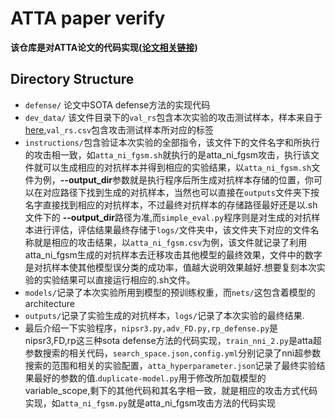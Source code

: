 # ATTA paper verify
**该仓库是对ATTA论文的代码实现([论文相关链接](https://openaccess.thecvf.com/content/CVPR2021/html/Wu_Improving_the_Transferability_of_Adversarial_Samples_With_Adversarial_Transformations_CVPR_2021_paper.html))**
## Directory Structure
* `defense/` 论文中SOTA defense方法的实现代码
* `dev_data/` 该文件目录下的`val_rs`包含本次实验的攻击测试样本，样本来自于[here](https://drive.google.com/drive/folders/1CfobY6i8BfqfWPHL31FKFDipNjqWwAhS),`val_rs.csv`包含攻击测试样本所对应的标签
* `instructions/`包含验证本次实验的全部指令，该文件下的文件名字和所执行的攻击相一致，如`atta_ni_fgsm.sh`就执行的是atta_ni_fgsm攻击，执行该文件就可以生成相应的对抗样本并得到相应的实验结果，以`atta_ni_fgsm.sh`文件为例，**--output_dir**参数就是执行程序后所生成对抗样本存储的位置，你可以在对应路径下找到生成的对抗样本，当然也可以直接在`outputs`文件夹下按名字直接找到相应的对抗样本，不过最终对抗样本的存储路径最好还是以.sh文件下的 **--output_dir**路径为准,而`simple_eval.py`程序则是对生成的对抗样本进行评估，评估结果最终存储于`logs/`文件夹中，该文件夹下对应的文件名称就是相应的攻击结果，以`atta_ni_fgsm.csv`为例，该文件就记录了利用atta_ni_fgsm生成的对抗样本去迁移攻击其他模型的最终效果，文件中的数字是对抗样本使其他模型误分类的成功率，值越大说明效果越好.想要复刻本次实验的实验结果可以直接运行相应的.sh文件。
* `models/`记录了本次实验所用到模型的预训练权重，而`nets/`这包含着模型的architecture
* `outputs/`记录了实验生成的对抗样本，`logs/`记录了本次实验的最终结果.
* 最后介绍一下实验程序，`nipsr3.py,adv_FD.py,rp_defense.py`是nipsr3,FD,rp这三种sota defense方法的代码实现，`train_nni_2.py`是atta超参数搜索的相关代码，`search_space.json,config.yml`分别记录了nni超参数搜索的范围和相关的实验配置，`atta_hyperparameter.json`记录了最终实验结果最好的参数的值.`duplicate-model.py`用于修改所加载模型的variable_scope,剩下的其他代码和其名字相一致，就是相应的攻击方式代码实现，如`atta_ni_fgsm.py`就是atta_ni_fgsm攻击方法的代码实现
